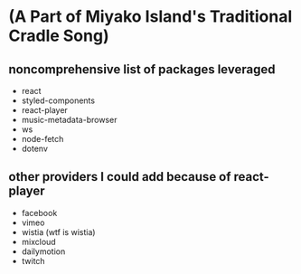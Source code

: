 # (A Part of Miyako Island's Traditional Cradle Song)

## noncomprehensive list of packages leveraged

- react
- styled-components
- react-player
- music-metadata-browser
- ws
- node-fetch
- dotenv

## other providers I could add because of react-player

- facebook
- vimeo
- wistia (wtf is wistia)
- mixcloud
- dailymotion
- twitch

